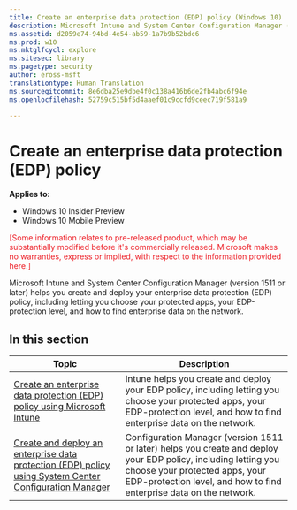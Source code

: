 ```yaml
---
title: Create an enterprise data protection (EDP) policy (Windows 10)
description: Microsoft Intune and System Center Configuration Manager (version 1511 or later) helps you create and deploy your enterprise data protection (EDP) policy, including letting you choose your protected apps, your EDP-protection level, and how to find enterprise data on the network.
ms.assetid: d2059e74-94bd-4e54-ab59-1a7b9b52bdc6
ms.prod: w10
ms.mktglfcycl: explore
ms.sitesec: library
ms.pagetype: security
author: eross-msft
translationtype: Human Translation
ms.sourcegitcommit: 8e6dba25e9dbe4f0c138a416b6de2fb4abc6f94e
ms.openlocfilehash: 52759c515bf5d4aaef01c9ccfd9ceec719f581a9

---
```


# Create an enterprise data protection (EDP) policy
**Applies to:**

-   Windows 10 Insider Preview
-   Windows 10 Mobile Preview

<span style="color:#ED1C24;">[Some information relates to pre-released product, which may be substantially modified before it's commercially released. Microsoft makes no warranties, express or implied, with respect to the information provided here.]</span>

Microsoft Intune and System Center Configuration Manager (version 1511 or later) helps you create and deploy your enterprise data protection (EDP) policy, including letting you choose your protected apps, your EDP-protection level, and how to find enterprise data on the network.

## In this section
|Topic |Description |
|------|------------|
|[Create an enterprise data protection (EDP) policy using Microsoft Intune](create-edp-policy-using-intune.md) |Intune helps you create and deploy your EDP policy, including letting you choose your protected apps, your EDP-protection level, and how to find enterprise data on the network. |
|[Create and deploy an enterprise data protection (EDP) policy using System Center Configuration Manager](create-edp-policy-using-sccm.md) |Configuration Manager (version 1511 or later) helps you create and deploy your EDP policy, including letting you choose your protected apps, your EDP-protection level, and how to find enterprise data on the network. |
 

 

 








<!--HONumber=Jun16_HO4-->


